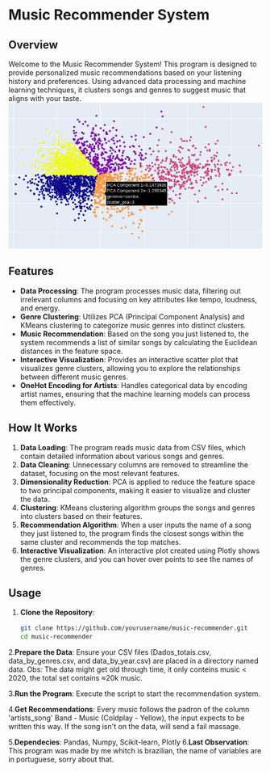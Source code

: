 # Music Recommender System

## Overview

Welcome to the Music Recommender System! This program is designed to provide personalized music recommendations based on your listening history and preferences. Using advanced data processing and machine learning techniques, it clusters songs and genres to suggest music that aligns with your taste.
![Cluster](plot.png)
## Features

- **Data Processing**: The program processes music data, filtering out irrelevant columns and focusing on key attributes like tempo, loudness, and energy.
- **Genre Clustering**: Utilizes PCA (Principal Component Analysis) and KMeans clustering to categorize music genres into distinct clusters.
- **Music Recommendation**: Based on the song you just listened to, the system recommends a list of similar songs by calculating the Euclidean distances in the feature space.
- **Interactive Visualization**: Provides an interactive scatter plot that visualizes genre clusters, allowing you to explore the relationships between different music genres.
- **OneHot Encoding for Artists**: Handles categorical data by encoding artist names, ensuring that the machine learning models can process them effectively.

## How It Works

1. **Data Loading**: The program reads music data from CSV files, which contain detailed information about various songs and genres.
2. **Data Cleaning**: Unnecessary columns are removed to streamline the dataset, focusing on the most relevant features.
3. **Dimensionality Reduction**: PCA is applied to reduce the feature space to two principal components, making it easier to visualize and cluster the data.
4. **Clustering**: KMeans clustering algorithm groups the songs and genres into clusters based on their features.
5. **Recommendation Algorithm**: When a user inputs the name of a song they just listened to, the program finds the closest songs within the same cluster and recommends the top matches.
6. **Interactive Visualization**: An interactive plot created using Plotly shows the genre clusters, and you can hover over points to see the names of genres.

## Usage

1. **Clone the Repository**:
   ```bash
   git clone https://github.com/yourusername/music-recommender.git
   cd music-recommender
   ```

2.**Prepare the Data**:
   Ensure your CSV files (Dados_totais.csv, data_by_genres.csv, and data_by_year.csv) are placed in a directory named data. Obs: The data might get old through time, it only conteins music < 2020, the total set contains ≈20k music. 
   
3.**Run the Program**: 
Execute the script to start the recommendation system.

4.**Get Recommendations**:
Every music follows the padron of the column 'artists_song' Band - Music (Coldplay - Yellow), the input expects to be written this way. If the song isn't on the data, will send a fail massage.

5.**Dependecies**:
Pandas, Numpy, Scikit-learn, Plotly
6.**Last Observation**:
This program was made by me whitch is brazilian, the name of variables are in portuguese, sorry about that.
